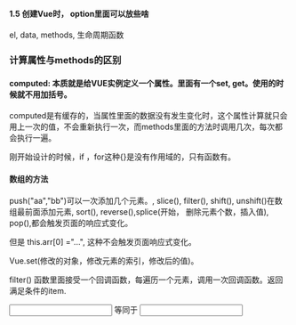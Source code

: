 #### 1.5 创建Vue时， option里面可以放些啥

el,   data, methods, 生命周期函数

### 计算属性与methods的区别

#### computed: 本质就是给VUE实例定义一个属性。里面有一个set, get。使用的时候就不用加括号。

computed是有缓存的，当属性里面的数据没有发生变化时，这个属性计算就只会用上一次的值，不会重新执行一次，而methods里面的方法时调用几次，每次都会执行一遍。

刚开始设计的时候，if ，for这种{}是没有作用域的，只有函数有。



#### 数组的方法

push("aa","bb")可以一次添加几个元素。, slice(), filter(), shift(), unshift()在数组最前面添加元素, sort(), reverse(),splice(开始， 删除元素个数，插入值), pop(),都会触发页面的响应式变化。

但是 this.arr[0] ="...", 这种不会触发页面响应式变化。

Vue.set(修改的对象，修改元素的索引，修改后的值)。

filter() 函数里面接受一个回调函数，每遍历一个元素，调用一次回调函数。返回满足条件的item.

<input v-model="message">  等同于
        <input type="text" :value="message" v-on:input="message=$event.target.value">

